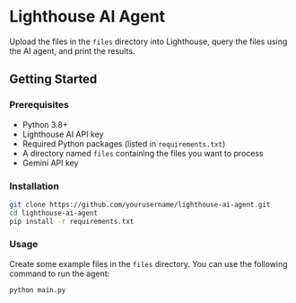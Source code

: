# Lighthouse AI Agent

Upload the files in the `files` directory into Lighthouse, query the files using the AI agent, and print the results.

## Getting Started

### Prerequisites

- Python 3.8+
- Lighthouse AI API key
- Required Python packages (listed in `requirements.txt`)
- A directory named `files` containing the files you want to process
- Gemini API key

### Installation

```bash
git clone https://github.com/yourusername/lighthouse-ai-agent.git
cd lighthouse-ai-agent
pip install -r requirements.txt
```

### Usage

Create some example files in the `files` directory. You can use the following command to run the agent:

```bash
python main.py
```
